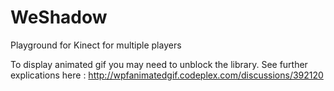 WeShadow
========

Playground for Kinect for multiple players

To display animated gif you may need to unblock the library. See further explications here : http://wpfanimatedgif.codeplex.com/discussions/392120
